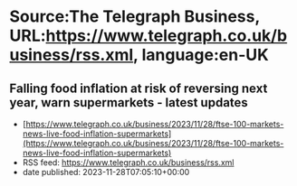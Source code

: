 # Source:The Telegraph Business, URL:https://www.telegraph.co.uk/business/rss.xml, language:en-UK

## Falling food inflation at risk of reversing next year, warn supermarkets - latest updates
 - [https://www.telegraph.co.uk/business/2023/11/28/ftse-100-markets-news-live-food-inflation-supermarkets](https://www.telegraph.co.uk/business/2023/11/28/ftse-100-markets-news-live-food-inflation-supermarkets)
 - RSS feed: https://www.telegraph.co.uk/business/rss.xml
 - date published: 2023-11-28T07:05:10+00:00



